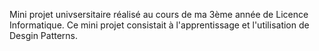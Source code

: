 Mini projet univsersitaire réalisé au cours de ma 3ème année de Licence Informatique.
Ce mini projet consistait à l'apprentissage et l'utilisation de Desgin Patterns.
